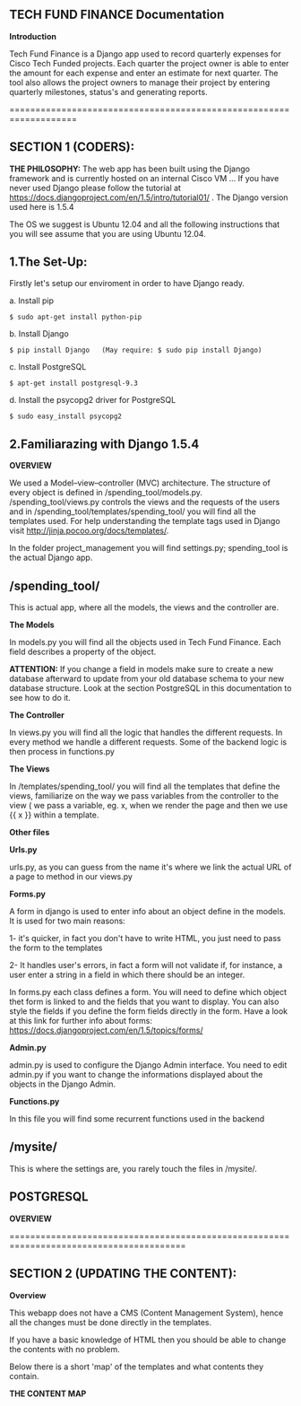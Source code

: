TECH FUND FINANCE Documentation
----------------------

**Introduction**

  Tech Fund Finance is a Django app used to record quarterly expenses for Cisco Tech Funded projects. Each quarter the project owner is able to enter the amount for each expense and enter an estimate for next quarter. The tool also allows the project owners to manage their project by entering quarterly milestones, status's and generating reports.
  
===================================================================

SECTION 1 (CODERS):
----------

**THE PHILOSOPHY:**
The web app has been built using the Django framework and is currently hosted on an internal Cisco VM ... If you have never used Django please follow the tutorial at https://docs.djangoproject.com/en/1.5/intro/tutorial01/ . The Django version used here is 1.5.4

The OS we suggest is Ubuntu 12.04 and all the following instructions that you will see assume that you are using Ubuntu 12.04. 


1.The Set-Up:
-------------
Firstly let's setup our enviroment in order to have Django ready.

a. Install pip
```
$ sudo apt-get install python-pip
```
b. Install Django
```
$ pip install Django   (May require: $ sudo pip install Django)
```

c. Install PostgreSQL
```
$ apt-get install postgresql-9.3
```

d. Install the psycopg2 driver for PostgreSQL
```
$ sudo easy_install psycopg2
```
2.Familiarazing with Django 1.5.4
--------
**OVERVIEW**

We used a Model–view–controller (MVC) architecture. The structure of every object is defined in /spending_tool/models.py. /spending_tool/views.py controls the views and the requests of the users and in /spending_tool/templates/spending_tool/ you will find all the templates used. For help understanding the template tags used in Django visit http://jinja.pocoo.org/docs/templates/.

In the folder project_management you will find settings.py; spending_tool is the actual Django app.

/spending_tool/
------

This is actual app, where all the models, the views and the controller are.

**The Models**

  In models.py you will find all the objects used in Tech Fund Finance. Each field describes a property of the object.
  
  **ATTENTION:** If you change a field in models make sure to create a new database afterward to update from your old database schema to your new database structure. Look at the section PostgreSQL in this documentation to see how to do it.

**The Controller**

  In views.py you will find all the logic that handles the different requests. 
  In every method we handle a different requests. Some of the backend logic is then process in functions.py
  
**The Views**

  In /templates/spending_tool/ you will find all the templates that define the views, familiarize on the way we pass variables from the controller to the view ( we pass a variable, eg. x,  when we render the page and then we use {{ x }} within a template.
  
**Other files**
  
  **Urls.py**
 
  urls.py, as you can guess from the name it's where we link the actual URL of a page to method in our views.py
  
  **Forms.py**
  
  A form in django is used to enter info about an object define in the models. It is used for two main reasons:
  
  1- it's quicker, in fact you don't have to write HTML, you just need to pass the form to the templates
  
  2- It handles user's errors, in fact a form will not validate if, for instance, a user enter a string in a field in which there should be an integer.
  
  In forms.py each class defines a form. You will need to define which object thet form is linked to and the fields that you want to display. You can also style the fields if you define the form fields directly in the form. Have a look at this link for further info about forms: https://docs.djangoproject.com/en/1.5/topics/forms/ 

  **Admin.py**

  admin.py is used to configure the Django Admin interface. You need to edit admin.py if you want to change the informations displayed about the objects in the Django Admin.
  
  **Functions.py**
  
  In this file you will find some recurrent functions used in the backend
  
/mysite/
--------

This is where the settings are, you rarely touch the files in /mysite/.


POSTGRESQL
-----

**OVERVIEW**



========================================================================================
  
SECTION 2 (UPDATING THE CONTENT):
----------------

**Overview**

This webapp does not have a CMS (Content Management System), hence all the changes must be done directly in the templates.

If you have a basic knowledge of HTML then you should be able to change the contents with no problem.

Below there is a short 'map' of the templates and what contents they contain.


**THE CONTENT MAP**

